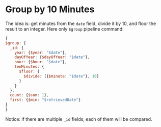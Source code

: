 # Group by 10 Minutes

The idea is: get minutes from the `date` field, divide it by 10, and floor the result to an integer. Here only `$group` pipeline command:

  ```javascript
{
  $group: {
    _id: {
      year: {$year: "$date"},
      dayOfYear: {$dayOfYear: "$date"},
      hour: {$hour: "$date"},
      tenMinutes: {
        $floor: {
          $divide: [{$minute: "$date"}, 10]
        }
      }
    },
    count: {$sum: 1},
    first: {$min: "$retrievedDate"}
  }
}
  ```

Notice: if there are multiple `_id` fields, each of them will be compared.
